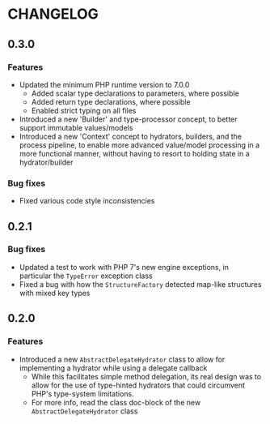 # CHANGELOG

## 0.3.0

### Features

- Updated the minimum PHP runtime version to 7.0.0
    - Added scalar type declarations to parameters, where possible
    - Added return type declarations, where possible
    - Enabled strict typing on all files
- Introduced a new 'Builder' and type-processor concept, to better support immutable values/models
- Introduced a new 'Context' concept to hydrators, builders, and the process pipeline, to enable more advanced value/model processing in a more functional manner, without having to resort to holding state in a hydrator/builder

### Bug fixes

- Fixed various code style inconsistencies


## 0.2.1

### Bug fixes

- Updated a test to work with PHP 7's new engine exceptions, in particular the `TypeError` exception class
- Fixed a bug with how the `StructureFactory` detected map-like structures with mixed key types


## 0.2.0

### Features

- Introduced a new `AbstractDelegateHydrator` class to allow for implementing a hydrator while using a delegate callback
    - While this facilitates simple method delegation, its real design was to allow for the use of type-hinted hydrators
    that could circumvent PHP's type-system limitations.
    - For more info, read the class doc-block of the new `AbstractDelegateHydrator` class
